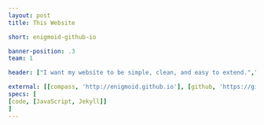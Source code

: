 ```yaml
---
layout: post
title: This Website

short: enigmoid-github-io

banner-position: .3
team: 1

header: ["I want my website to be simple, clean, and easy to extend.","I've made many attempts to build a website, but they were all too much work. I finally chose the tools that will allow me to add to and improve my website for years to come."]

external: [[compass, 'http://enigmoid.github.io'], [github, 'https://github.com/EnigMoiD/enigmoid.github.io']]
specs: [
[code, [JavaScript, Jekyll]]
]
---
```

